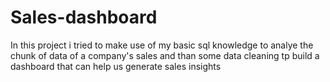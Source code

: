 # Sales-dashboard
In this project i tried to make use of my basic sql knowledge to analye the chunk of data of a company's sales and than some  data cleaning tp build a dashboard that can help us generate sales insights
